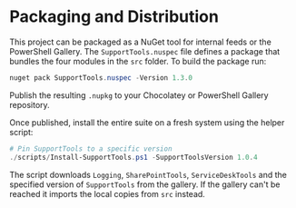 # Packaging and Distribution

This project can be packaged as a NuGet tool for internal feeds or the PowerShell Gallery.
The `SupportTools.nuspec` file defines a package that bundles the four modules in the `src` folder.
To build the package run:

```powershell
nuget pack SupportTools.nuspec -Version 1.3.0
```

Publish the resulting `.nupkg` to your Chocolatey or PowerShell Gallery repository.

Once published, install the entire suite on a fresh system using the helper script:

```powershell
# Pin SupportTools to a specific version
./scripts/Install-SupportTools.ps1 -SupportToolsVersion 1.0.4
```

The script downloads `Logging`, `SharePointTools`, `ServiceDeskTools` and the specified version of `SupportTools` from the gallery. If the gallery can't be reached it imports the local copies from `src` instead.
